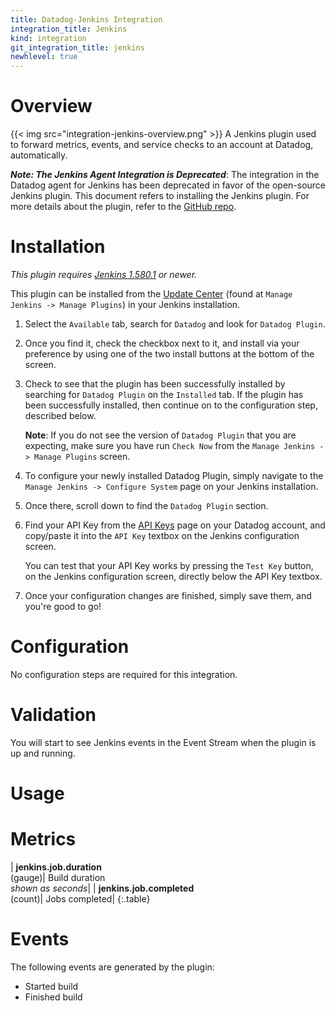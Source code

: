 ```yaml
---
title: Datadog-Jenkins Integration
integration_title: Jenkins
kind: integration
git_integration_title: jenkins
newhlevel: true
---
```


# Overview

{{< img src="integration-jenkins-overview.png" >}}
A Jenkins plugin used to forward metrics, events, and service checks to an account at Datadog, automatically.

***Note: The Jenkins Agent Integration is Deprecated***: The integration in the Datadog agent for Jenkins has been deprecated in favor of the open-source Jenkins plugin. This document refers to installing the Jenkins plugin. For more details about the plugin, refer to the [GitHub repo](https://github.com/DataDog/jenkins-datadog-plugin).

# Installation

_This plugin requires [Jenkins 1.580.1](http://updates.jenkins-ci.org/download/war/1.580.1/jenkins.war) or newer._

This plugin can be installed from the [Update Center](https://wiki.jenkins-ci.org/display/JENKINS/Plugins#Plugins-Howtoinstallplugins) (found at `Manage Jenkins -> Manage Plugins`) in your Jenkins installation.

1.  Select the `Available` tab, search for `Datadog` and look for `Datadog Plugin`.
1.  Once you find it, check the checkbox next to it, and install via your preference by using one of the two install buttons at the bottom of the screen.
1.  Check to see that the plugin has been successfully installed by searching for `Datadog Plugin` on the `Installed` tab. If the plugin has been successfully installed, then continue on to the configuration step, described below.

    **Note**: If you do not see the version of `Datadog Plugin` that you are expecting, make sure you have run `Check Now` from the `Manage Jenkins -> Manage Plugins` screen.

1.  To configure your newly installed Datadog Plugin, simply navigate to the `Manage Jenkins -> Configure System` page on your Jenkins installation.
1.  Once there, scroll down to find the `Datadog Plugin` section.
1.  Find your API Key from the [API Keys](https://app.datadoghq.com/account/settings#api) page on your Datadog account, and copy/paste it into the `API Key` textbox on the Jenkins configuration screen.

    You can test that your API Key works by pressing the `Test Key` button, on the Jenkins configuration screen, directly below the API Key textbox.

1.  Once your configuration changes are finished, simply save them, and you're good to go!

# Configuration

No configuration steps are required for this integration.

# Validation

You will start to see Jenkins events in the Event Stream when the plugin is up and running.

# Usage

# Metrics

| **jenkins.job.duration**<br/>(gauge)| Build duration <br/>*shown as seconds*|
| **jenkins.job.completed**<br/>(count)| Jobs completed|
{:.table}

# Events

The following events are generated by the plugin:

* Started build
* Finished build

